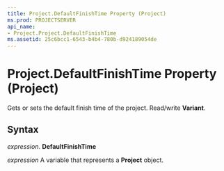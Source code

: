 ```yaml
---
title: Project.DefaultFinishTime Property (Project)
ms.prod: PROJECTSERVER
api_name:
- Project.Project.DefaultFinishTime
ms.assetid: 25c6bcc1-6543-b4b4-780b-d924189054de
---
```



# Project.DefaultFinishTime Property (Project)

Gets or sets the default finish time of the project. Read/write  **Variant**.


## Syntax

 _expression_. **DefaultFinishTime**

 _expression_ A variable that represents a **Project** object.


